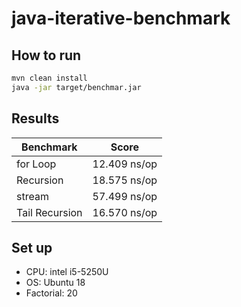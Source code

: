 # java-iterative-benchmark
## How to run
```bash
mvn clean install
java -jar target/benchmar.jar
```
## Results

Benchmark  | Score
------------- | -------------
for Loop  | 12.409 ns/op
Recursion  | 18.575 ns/op
stream  | 57.499 ns/op
Tail Recursion  | 16.570 ns/op

## Set up

- CPU: intel i5-5250U
- OS: Ubuntu 18
- Factorial: 20